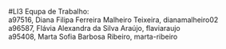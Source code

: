 #LI3
Equpa de Trabalho:
</br>
a97516, Diana Filipa Ferreira Malheiro Teixeira, dianamalheiro02 
</br>
a96587, Flávia Alexandra da Silva Araújo, flaviaraujo 
</br>
a95408, Marta Sofia Barbosa Ribeiro, marta-ribeiro 

